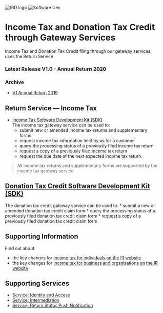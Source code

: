 ![IRD logo](../Images/IRlogo.gif)
![Software Dev](../Images/SoftwareDev.png)

# Income Tax and Donation Tax Credit through Gateway Services

Income Tax and Donation Tax Credit filing through our gateway services uses the Return Service

### Latest Release V1.0 - Annual Return 2020

### Archive 
* [V1 Annual Return 2019](archive/2019/)


## Return Service ― Income Tax	
* [Income Tax Software Development Kit (SDK)](IncomeTax.md)  
The income tax gateway service can be used to:
	*	submit new or amended income tax returns and supplementary forms
	*	request income tax information held by us for a customer
	*	query the processing status of a previously filed income tax return
	*	request a copy of a previously filed income tax return
	*	request the due date of the next expected income tax return.
	
> All income tax returns and supplementary forms are supported by the income tax gateway service


## [Donation Tax Credit Software Development Kit (SDK)](DonationTaxCredit.md)  
The donation tax credit gateway service can be used to:
	*	submit a new or amended donation tax credit claim form
	*	query the processing status of a previously filed donation tax credit claim form
	*	request a copy of a previously filed donation tax credit claim form.

## Supporting Information
Find out about:
*	the key changes for [income tax for individuals on the IR website](https://www.ird.govt.nz/income-tax/income-tax-for-individuals)
*	the key changes for [income tax for business and organisations on the IR website](https://www.ird.govt.nz/income-tax/income-tax-for-businesses-and-organisations)


## Supporting Services

* [Service: Identity and Access](https://github.com/InlandRevenue/Gateway_Services-Access/tree/master/Identity%20and%20Access) 
* [Service: Intermediation](https://github.com/InlandRevenue/Gateway_Services-Access/tree/master/Service%20-%20Intermediation)
* [Service: Return Status Push Notification](../Service%20-%20Push%20Notification)
